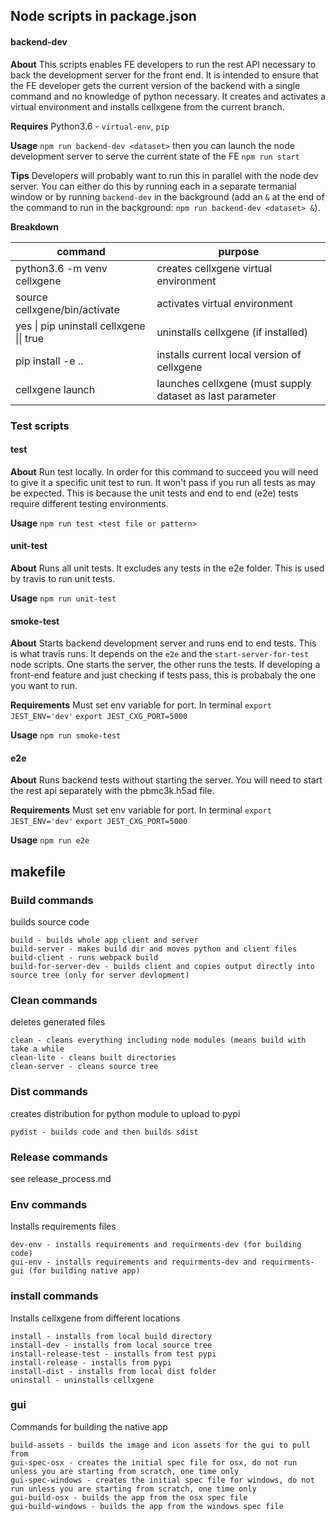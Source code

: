 ## Node scripts in package.json

#### backend-dev

**About** This scripts enables FE developers to run the rest API necessary to back the development server for the front end. It is intended to ensure that the FE developer gets the current version of the backend with a single command and no knowledge of python necessary. It creates and activates a virtual environment and installs cellxgene from the current branch.

**Requires** Python3.6 - `virtual-env`, `pip`

**Usage** `npm run backend-dev <dataset>` then you can launch the node development server to serve the current state of the FE `npm run start`

**Tips** Developers will probably want to run this in parallel with the node dev server. You can either do this by running each in a separate termanial window or by running `backend-dev` in the background (add an `&` at the end of the command to run in the background: `npm run backend-dev <dataset> &`).

**Breakdown**

| command                                  | purpose                                                   |
| ---------------------------------------- | --------------------------------------------------------- |
| python3.6 -m venv cellxgene              | creates cellxgene virtual environment                     |
| source cellxgene/bin/activate            | activates virtual environment                             |
| yes \| pip uninstall cellxgene \|\| true | uninstalls cellxgene (if installed)                       |
| pip install -e ..                        | installs current local version of cellxgene               |
| cellxgene launch                         | launches cellxgene (must supply dataset as last parameter |

### Test scripts

#### test

**About** Run test locally. In order for this command to succeed you will need to give it a specific unit test to run. It won't pass if you run all tests as may be expected. This is because the unit tests and end to end (e2e) tests require different testing environments.

**Usage** `npm run test <test file or pattern>`

#### unit-test

**About** Runs all unit tests. It excludes any tests in the e2e folder. This is used by travis to run unit tests.

**Usage** `npm run unit-test`

#### smoke-test

**About** Starts backend development server and runs end to end tests. This is what travis runs. It depends on the `e2e` and the `start-server-for-test` node scripts. One starts the server, the other runs the tests. If developing a front-end feature and just checking if tests pass, this is probabaly the one you want to run.

**Requirements** Must set env variable for port. In terminal `export JEST_ENV='dev'` `export JEST_CXG_PORT=5000`

**Usage** `npm run smoke-test`

#### e2e

**About** Runs backend tests without starting the server. You will need to start the rest api separately with the pbmc3k.h5ad file.

**Requirements** Must set env variable for port. In terminal `export JEST_ENV='dev'` `export JEST_CXG_PORT=5000`

**Usage** `npm run e2e`

## makefile

### Build commands

builds source code

```
build - builds whole app client and server
build-server - makes build dir and moves python and client files
build-client - runs webpack build
build-for-server-dev - builds client and copies output directly into source tree (only for server devlopment)
```

### Clean commands

deletes generated files

```
clean - cleans everything including node modules (means build with take a while
clean-lite - cleans built directories
clean-server - cleans source tree
```

### Dist commands

creates distribution for python module to upload to pypi

```
pydist - builds code and then builds sdist
```

### Release commands

see release_process.md

### Env commands

Installs requirements files

```
dev-env - installs requirements and requirments-dev (for building code)
gui-env - installs requirements and requirments-dev and requirments-gui (for building native app)
```

### install commands

Installs cellxgene from different locations

```
install - installs from local build directory
install-dev - installs from local source tree
install-release-test - installs from test pypi
install-release - installs from pypi
install-dist - installs from local dist folder
uninstall - uninstalls cellxgene
```

### gui

Commands for building the native app

```
build-assets - builds the image and icon assets for the gui to pull from
gui-spec-osx - creates the initial spec file for osx, do not run unless you are starting from scratch, one time only
gui-spec-windows - creates the initial spec file for windows, do not run unless you are starting from scratch, one time only
gui-build-osx - builds the app from the osx spec file
gui-build-windows - builds the app from the windows spec file
```
